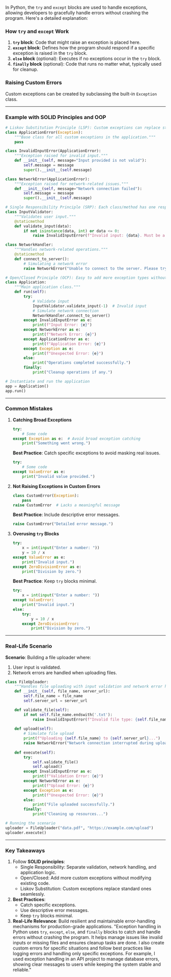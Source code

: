 In Python, the `try` and `except` blocks are used to handle exceptions, allowing developers to gracefully handle errors without crashing the program. Here's a detailed explanation:

### **How `try` and `except` Work**
1. **`try` block**: Code that might raise an exception is placed here.
2. **`except` block**: Defines how the program should respond if a specific exception is raised in the `try` block.
3. **`else` block** (optional): Executes if no exceptions occur in the `try` block.
4. **`finally` block** (optional): Code that runs no matter what, typically used for cleanup.

### **Raising Custom Errors**
Custom exceptions can be created by subclassing the built-in `Exception` class.

---

### **Example with SOLID Principles and OOP**

```python
# Liskov Substitution Principle (LSP): Custom exceptions can replace standard ones seamlessly.
class ApplicationError(Exception):
    """Base class for all custom exceptions in the application."""
    pass

class InvalidInputError(ApplicationError):
    """Exception raised for invalid input."""
    def __init__(self, message="Input provided is not valid"):
        self.message = message
        super().__init__(self.message)

class NetworkError(ApplicationError):
    """Exception raised for network-related issues."""
    def __init__(self, message="Network connection failed"):
        self.message = message
        super().__init__(self.message)

# Single Responsibility Principle (SRP): Each class/method has one responsibility.
class InputValidator:
    """Validates user input."""
    @staticmethod
    def validate_input(data):
        if not isinstance(data, int) or data <= 0:
            raise InvalidInputError(f"Invalid input: {data}. Must be a positive integer.")

class NetworkHandler:
    """Handles network-related operations."""
    @staticmethod
    def connect_to_server():
        # Simulating a network error
        raise NetworkError("Unable to connect to the server. Please try again later.")

# Open/Closed Principle (OCP): Easy to add more exception types without modifying existing ones.
class Application:
    """Main application class."""
    def run(self):
        try:
            # Validate input
            InputValidator.validate_input(-1)  # Invalid input
            # Simulate network connection
            NetworkHandler.connect_to_server()
        except InvalidInputError as e:
            print(f"Input Error: {e}")
        except NetworkError as e:
            print(f"Network Error: {e}")
        except ApplicationError as e:
            print(f"Application Error: {e}")
        except Exception as e:
            print(f"Unexpected Error: {e}")
        else:
            print("Operations completed successfully.")
        finally:
            print("Cleanup operations if any.")

# Instantiate and run the application
app = Application()
app.run()
```

---

### **Common Mistakes**
1. **Catching Broad Exceptions**
   ```python
   try:
       # Some code
   except Exception as e:  # Avoid broad exception catching
       print("Something went wrong.")
   ```

   **Best Practice**: Catch specific exceptions to avoid masking real issues.
   ```python
   try:
       # Some code
   except ValueError as e:
       print("Invalid value provided.")
   ```

2. **Not Raising Exceptions in Custom Errors**
   ```python
   class CustomError(Exception):
       pass
   raise CustomError  # Lacks a meaningful message
   ```

   **Best Practice**: Include descriptive error messages.
   ```python
   raise CustomError("Detailed error message.")
   ```

3. **Overusing `try` Blocks**
   ```python
   try:
       x = int(input("Enter a number: "))
       y = 10 / x
   except ValueError as e:
       print("Invalid input.")
   except ZeroDivisionError as e:
       print("Division by zero.")
   ```

   **Best Practice**: Keep `try` blocks minimal.
   ```python
   try:
       x = int(input("Enter a number: "))
   except ValueError:
       print("Invalid input.")
   else:
       try:
           y = 10 / x
       except ZeroDivisionError:
           print("Division by zero.")
   ```

---

### **Real-Life Scenario**
**Scenario**: Building a file uploader where:
1. User input is validated.
2. Network errors are handled when uploading files.

```python
class FileUploader:
    """Handles file uploading with input validation and network error handling."""
    def __init__(self, file_name, server_url):
        self.file_name = file_name
        self.server_url = server_url

    def validate_file(self):
        if not self.file_name.endswith('.txt'):
            raise InvalidInputError(f"Invalid file type: {self.file_name}. Only .txt files are allowed.")
    
    def upload(self):
        # Simulate file upload
        print(f"Uploading {self.file_name} to {self.server_url}...")
        raise NetworkError("Network connection interrupted during upload.")
    
    def execute(self):
        try:
            self.validate_file()
            self.upload()
        except InvalidInputError as e:
            print(f"Validation Error: {e}")
        except NetworkError as e:
            print(f"Upload Error: {e}")
        except Exception as e:
            print(f"Unexpected Error: {e}")
        else:
            print("File uploaded successfully.")
        finally:
            print("Cleaning up resources...")

# Running the scenario
uploader = FileUploader("data.pdf", "https://example.com/upload")
uploader.execute()
```

---

### **Key Takeaways**
1. Follow **SOLID principles**:
   - Single Responsibility: Separate validation, network handling, and application logic.
   - Open/Closed: Add more custom exceptions without modifying existing code.
   - Liskov Substitution: Custom exceptions replace standard ones seamlessly.
2. **Best Practices**:
   - Catch specific exceptions.
   - Use descriptive error messages.
   - Keep `try` blocks minimal.
3. **Real-Life Relevance**: Build resilient and maintainable error-handling mechanisms for production-grade applications.
"Exception handling in Python uses `try`, `except`, `else`, and `finally` blocks to catch and handle errors without crashing the program. It helps manage issues like invalid inputs or missing files and ensures cleanup tasks are done. I also create custom errors for specific situations and follow best practices like logging errors and handling only specific exceptions. For example, I used exception handling in an API project to manage database errors, showing clear messages to users while keeping the system stable and reliable."